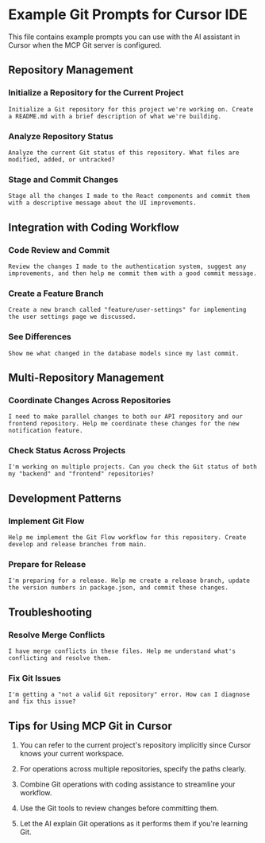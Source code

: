 # Example Git Prompts for Cursor IDE

This file contains example prompts you can use with the AI assistant in Cursor when the MCP Git server is configured.

## Repository Management

### Initialize a Repository for the Current Project

```
Initialize a Git repository for this project we're working on. Create a README.md with a brief description of what we're building.
```

### Analyze Repository Status

```
Analyze the current Git status of this repository. What files are modified, added, or untracked?
```

### Stage and Commit Changes

```
Stage all the changes I made to the React components and commit them with a descriptive message about the UI improvements.
```

## Integration with Coding Workflow

### Code Review and Commit

```
Review the changes I made to the authentication system, suggest any improvements, and then help me commit them with a good commit message.
```

### Create a Feature Branch

```
Create a new branch called "feature/user-settings" for implementing the user settings page we discussed.
```

### See Differences

```
Show me what changed in the database models since my last commit.
```

## Multi-Repository Management

### Coordinate Changes Across Repositories

```
I need to make parallel changes to both our API repository and our frontend repository. Help me coordinate these changes for the new notification feature.
```

### Check Status Across Projects

```
I'm working on multiple projects. Can you check the Git status of both my "backend" and "frontend" repositories?
```

## Development Patterns

### Implement Git Flow

```
Help me implement the Git Flow workflow for this repository. Create develop and release branches from main.
```

### Prepare for Release

```
I'm preparing for a release. Help me create a release branch, update the version numbers in package.json, and commit these changes.
```

## Troubleshooting

### Resolve Merge Conflicts

```
I have merge conflicts in these files. Help me understand what's conflicting and resolve them.
```

### Fix Git Issues

```
I'm getting a "not a valid Git repository" error. How can I diagnose and fix this issue?
```

## Tips for Using MCP Git in Cursor

1. You can refer to the current project's repository implicitly since Cursor knows your current workspace.

2. For operations across multiple repositories, specify the paths clearly.

3. Combine Git operations with coding assistance to streamline your workflow.

4. Use the Git tools to review changes before committing them.

5. Let the AI explain Git operations as it performs them if you're learning Git. 